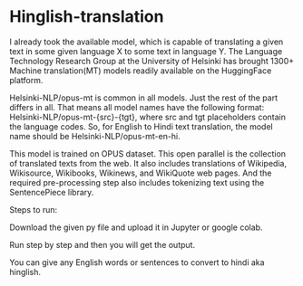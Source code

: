 # Hinglish-translation

I already took the available model, which is capable of translating a given text in some given language X to some text in language Y. The Language Technology Research Group at the University of Helsinki has brought 1300+ Machine translation(MT) models readily available on the HuggingFace platform.

Helsinki-NLP/opus-mt is common in all models. Just the rest of the part differs in all. That means all model names have the following format: Helsinki-NLP/opus-mt-{src}-{tgt}, where src and tgt placeholders contain the language codes. So, for English to Hindi text translation, the model name should be Helsinki-NLP/opus-mt-en-hi.

This model is trained on OPUS dataset. This open parallel is the collection of translated texts from the web. It also includes translations of Wikipedia, Wikisource, Wikibooks, Wikinews, and WikiQuote web pages. 
And the required pre-processing step also includes tokenizing text using the SentencePiece library.

Steps to run:

Download the given py file and upload it in Jupyter or google colab.

Run step by step and then you will get the output.

You can give any English words or sentences to convert to hindi aka hinglish. 
